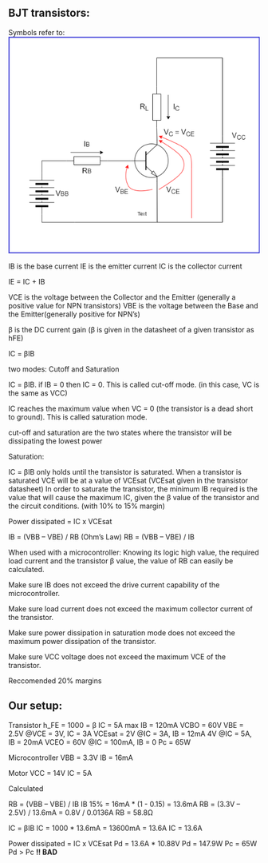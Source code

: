 ## BJT transistors:

Symbols refer to: ![transistor diagram](transistorDiagram.png)

IB is the base current
IE is the emitter current
IC is the collector current

IE = IC + IB


VCE is the voltage between the Collector and the Emitter (generally a positive value for NPN transistors)
VBE is the voltage between the Base and the Emitter(generally positive for NPN’s)


β is the DC current gain (β is given in the datasheet of a given transistor as hFE)

IC = βIB


two modes: Cutoff and Saturation

IC = βIB. if IB = 0 then IC = 0. This is called cut-off mode. (in this case, VC is the same as VCC)

IC reaches the maximum value when VC = 0 (the transistor is a dead short to ground). This is called saturation mode.

cut-off and saturation are the two states where the transistor will be dissipating the lowest power


Saturation:

IC = βIB only holds until the transistor is saturated.
When a transistor is saturated VCE will be at a value of VCEsat (VCEsat given in the transistor datasheet)
In order to saturate the transistor, the minimum IB required is the value that will cause the maximum IC, given the β value of the transistor and the circuit conditions. (with 10% to 15% margin)


Power dissipated = IC x VCEsat

IB = (VBB – VBE) / RB (Ohm’s Law)
RB = (VBB – VBE) / IB


When used with a microcontroller:
Knowing its logic high value, the required load current and the transistor β value, the value of RB can easily be calculated.

Make sure IB does not exceed the drive current capability of the microcontroller.

Make sure load current does not exceed the maximum collector current of the transistor.

Make sure power dissipation in saturation mode does not exceed the maximum power dissipation of the transistor.

Make sure VCC voltage does not exceed the maximum VCE of the transistor.

Reccomended 20% margins

## Our setup:
Transistor
h_FE = 1000 = β
IC = 5A
max IB = 120mA
VCBO = 60V
VBE = 2.5V @VCE = 3V, IC = 3A
VCEsat =    2V @IC = 3A, IB = 12mA
            4V @IC = 5A, IB = 20mA
VCEO = 60V @IC = 100mA, IB = 0
Pc = 65W

Microcontroller
VBB = 3.3V
IB = 16mA

Motor
VCC = 14V
IC = 5A

Calculated

RB = (VBB – VBE) / IB
IB 15% = 16mA \* (1 - 0.15) = 13.6mA
RB = (3.3V – 2.5V) / 13.6mA = 0.8V / 0.0136A
RB = 58.8Ω

IC = βIB
IC = 1000 * 13.6mA = 13600mA = 13.6A
IC = 13.6A

Power dissipated = IC x VCEsat
Pd = 13.6A * 10.88V
Pd = 147.9W
Pc = 65W
Pd > Pc **!! BAD**




